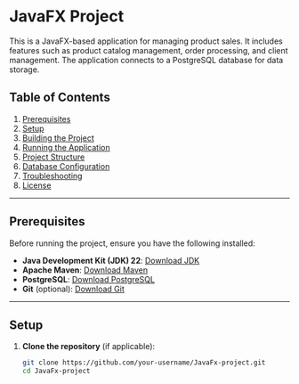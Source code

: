 # JavaFX Project

This is a JavaFX-based application for managing product sales. It includes features such as product catalog management, order processing, and client management. The application connects to a PostgreSQL database for data storage.

## Table of Contents
1. [Prerequisites](#prerequisites)
2. [Setup](#setup)
3. [Building the Project](#building-the-project)
4. [Running the Application](#running-the-application)
5. [Project Structure](#project-structure)
6. [Database Configuration](#database-configuration)
7. [Troubleshooting](#troubleshooting)
8. [License](#license)

---

## Prerequisites

Before running the project, ensure you have the following installed:

- **Java Development Kit (JDK) 22**: [Download JDK](https://www.oracle.com/java/technologies/javase-downloads.html)
- **Apache Maven**: [Download Maven](https://maven.apache.org/download.cgi)
- **PostgreSQL**: [Download PostgreSQL](https://www.postgresql.org/download/)
- **Git** (optional): [Download Git](https://git-scm.com/downloads)

---

## Setup

1. **Clone the repository** (if applicable):
   ```bash
   git clone https://github.com/your-username/JavaFx-project.git
   cd JavaFx-project
